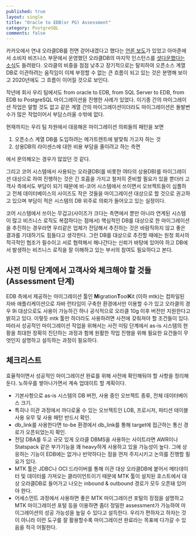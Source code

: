 ```yaml
---
published: true
layout: single
title: "Oracle to EDB(or PG) Assessment"
category: PostgreSQL
comments: false
---
```


카카오에서 연내 오라클DB를 전면 걷어내겠다고 했다는 [언론 보도](https://www.etnews.com/20200130000324?mc=em_003_00001)가 있었고 아마존에서 소비자 비즈니스 부문에서 운영했던 오라클DB의 마지막 인스턴스를 [셧다운했다는 소식](https://www.businessinsider.com/amazon-consumer-business-last-oracle-database-aws-2019-10)도 들려왔다. 오라클의 비중을 점점 낮추고 장기적으로는 탈피하여 오픈소스 계열 DB로 이관하려는 움직임이 이제 부정할 수 없는 큰 흐름이 되고 있는 것은 분명해 보이고 2020년에도 그 흐름이 이어질 것으로 보인다.  

작년에 회사 우리 팀에서도 from oracle to EDB, from SQL Server to EDB, from EDB to PostgreSQL 마이그레이션을 진행한 사례가 있었다. 이기종 간의 마이그레이션 작업은 말할 것도 없고 같은 계열 간의 마이그레이션이더라도 마이그레이션은 돌발변수가 많은 작업이어서 부담스러울 수밖에 없다.     

현재까지는 우리 팀 차원에서 대응해온 마이그레이션 의뢰들의 패턴을 보면 
1. 오픈소스 계열 DB를 도입하려는 메가트렌트에 발맞춰 가고자 하는 것 
2. 상용DB의 라이센스에 대한 비용 부담을 줄이려고 하는 측면

에서 문의해오는 경우가 많았던 것 같다.

그리고 코어 시스템에서 사용되는 오라클DB(를 비롯한 여타의 상용DB)를 마이그레이션 대상으로 하여 진행하는 것은 긴 호흡을 가지고 철저히 준비할 필요가 있을 뿐더러 고객사 측에서도 부담이 되기 때문에 비-코어 시스템에서 쓰이면서 오브젝트들이 심플하고 전체 데이터베이스의 사이즈도 작은 것들을 마이그레이션 대상으로 할 것으로 권고하고 있으며 부담이 적은 시스템의 DB 위주로 의뢰가 들어오고 있는 실정이다.  

코어 시스템에서 쓰이는 무겁고(사이즈가 크다는 측면에서 뿐만 아니라 연계된 시스템이 많고 비즈니스 로직도 복잡하다는 점에서) 핵심적인 DB를 대상으로 한 마이그레이션을 추진하는 경우라면 우리같은 업체가 전담해서 추진하는 것은 바람직하지 않고 좋은 결과를 기대하기도 힘들다고 생각한다. 그런 DB를 대상으로 추진할 때에는 원청 회사의 적극적인 협조가 필수이고 서로 협력해서 해나간다는 신뢰가 바탕에 있어야 하고 DB에서 발생하는 비즈니스 로직을 잘 이해하고 있는 부서의 참여도 필요하다고 본다. 

## 사전 미팅 단계에서 고객사와 체크해야 할 것들 (Assessment 단계)

EDB 측에서 제공하는 마이그레이션 툴인 **M**igration**T**ool**K**it (이하 mtk)는 컴파일된 자바 애플리케이션으로 자바 런타임이 구축한 환경에서만 이용할 수가 있고 오라클의 경우 9i 대상으로도 사용이 가능하긴 하나 공식적으로 오라클 10g 이후 버전만 지원한다고 밝히고 있다. 이렇듯 mtk 툴만 하더라도 사용하려면 사전에 갖춰져야 할 조건들이 있다. 따라서 성공적인 마이그레이션 작업을 위해서는 사전 미팅 단계에서 as-is 시스템의 현황을 최대한 정확히 진단하는 과정과 함께 원활한 작업 진행을 위해 필요한 요건들이 무엇인지 설명하고 설득하는 과정이 필요하다.  

## 체크리스트 
효율적이면서 성공적인 마이그레이션 완료를 위해 사전에 확인해둬야 할 사항을 정리해둔다. 노하우를 쌓아나가면서 계속 업데이트 할 계획이다.   

* 기본사항으로 as-is 시스템의 DB 버전, 사용 중인 오브젝트 종류, 전체 데이터베이스 크기.  
* 특히나 이관 과정에서 까다로울 수 있는 오브젝트인 LOB, 프로시저, 파티션 테이블 사용 유무 및 사용 패턴 반드시 확인.
* db_link를 사용한다면 to-be 환경에서 db_link를 통해 target에 접근하는 통신 경로가 오픈되었는지 확인.  
* 전담 DBA를 두고 규모 있게 오라클 DBMS을 사용하는 사이트라면 AWR이나 Statspack 같은 부가기능을 꽤 heavy하게 사용하고 있을 가능성이 높다. 그에 상응하는 기능이 EDB에는 없거나 빈약하다는 점을 먼저 주지시키고 논의를 진행할 필요가 있다. 
* MTK 툴은 JDBC나 OCI 드라이버를 통해 이관 대상 오라클DB에 붙어서 메타데이터 및 데이터를 가져오는 클라이언트이기 때문에 MTK 툴이 설치된 호스트에서 대상 오라클DB로 들어가고 나오는 inbound & outbound 경로가 모두 오픈돼 있어야 한다.
* 어세스먼트 과정에서 사용하면 좋은 MTK 마이그레이션 포털의 장점을 설명하고 MTK 마이그레이션 포털 등을 이용하면 좀더 정밀한 assessment가 가능하여 마이그레이션의 성공 가능성을 높일 수 있다고 설득한다. 우리가 편하자고 하자는 것이 아니라 이런 도구를 잘 활용할수록 마이그레이션 완료라는 목표에 다가갈 수 있음을 적극 어필한다.     
